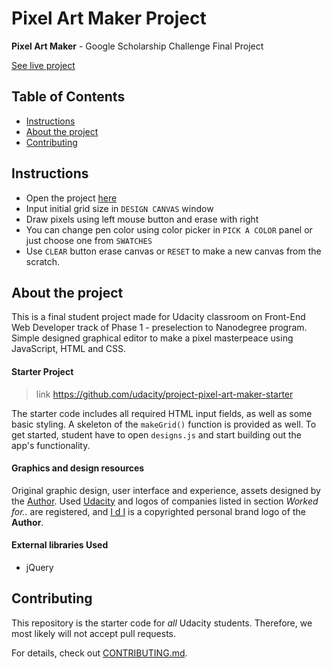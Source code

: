 # Pixel Art Maker Project

**Pixel Art Maker** - Google Scholarship Challenge Final Project

[See live project](https://dominicom.github.io/pixel-art-maker/)

## Table of Contents

* [Instructions](#instructions)
* [About the project](#about-the-project)
* [Contributing](#contributing)

## Instructions
* Open the project [here](https://dominicom.github.io/pixel-art-maker/)
* Input initial grid size in `DESIGN CANVAS` window
* Draw pixels using left mouse button and erase with right
* You can change pen color using color picker in `PICK A COLOR` panel or just choose one from `SWATCHES`
* Use `CLEAR` button erase canvas or `RESET` to make a new canvas from the scratch.


## About the project

This is a final student project made for Udacity classroom on Front-End Web Developer track of Phase 1 - preselection to Nanodegree program. Simple designed graphical editor to make a pixel masterpeace using JavaScript, HTML and CSS.

#### Starter Project
> link https://github.com/udacity/project-pixel-art-maker-starter

The starter code includes all required HTML input fields, as well as some basic styling. A skeleton of the `makeGrid()` function is provided as well. To get started, student have to open `designs.js` and start building out the app's functionality.

#### Graphics and design resources

Original graphic design, user interface and experience, assets designed by the [Author](https://www.kiepuszewski.com). Used [Udacity](https://www.udacity.com) and logos of companies listed in section _Worked for.._ are registered, and [I d I](https://www.kiepuszewski.com) is a copyrighted personal brand logo of the **Author**.


#### External libraries Used

* jQuery

## Contributing

This repository is the starter code for _all_ Udacity students. Therefore, we most likely will not accept pull requests.

For details, check out [CONTRIBUTING.md](CONTRIBUTING.md).

